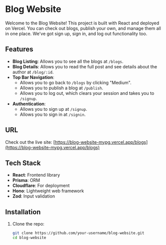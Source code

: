 # Blog Website

Welcome to the Blog Website! This project is built with React and deployed on Vercel. You can check out blogs, publish your own, and manage them all in one place. We've got sign up, sign in, and log out functionality too.

## Features

- **Blog Listing**: Allows you to see all the blogs at `/blogs`.
- **Blog Details**: Allows you to read the full post and see details about the author at `/blog/:id`.
- **Top Bar Navigation**:
  - Allows you to go back to `/blogs` by clicking "Medium".
  - Allows you to publish a blog at `/publish`.
  - Allows you to log out, which clears your session and takes you to `/signup`.
- **Authentication**:
  - Allows you to sign up at `/signup`.
  - Allows you to sign in at `/signin`.

## URL

Check out the live site: [https://blog-website-mypg.vercel.app/blogs](https://blog-website-mypg.vercel.app/blogs)

## Tech Stack

- **React**: Frontend library
- **Prisma**: ORM
- **Cloudflare**: For deployment
- **Hono**: Lightweight web framework
- **Zod**: Input validation

## Installation

1. Clone the repo:
   ```sh
   git clone https://github.com/your-username/blog-website.git
   cd blog-website
